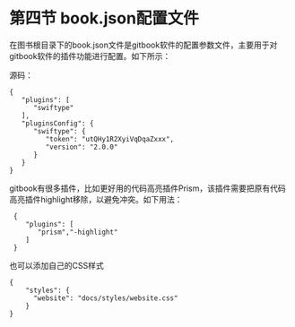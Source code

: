 # 第四节 book.json配置文件
在图书根目录下的book.json文件是gitbook软件的配置参数文件，主要用于对gitbook软件的插件功能进行配置。如下所示：

源码：

    {
       "plugins": [
          "swiftype"
       ],
       "pluginsConfig": {
          "swiftype": {
             "token": "utQHy1R2XyiVqDqaZxxx",
             "version": "2.0.0"
          }
       }
    }

 gitbook有很多插件，比如更好用的代码高亮插件Prism，该插件需要把原有代码高亮插件highlight移除，以避免冲突。如下用法：
 
     {
        "plugins": [
           "prism","-highlight"
        ]
     }
    
也可以添加自己的CSS样式
    
    {
        "styles": {
          "website": "docs/styles/website.css"
        }
    }




